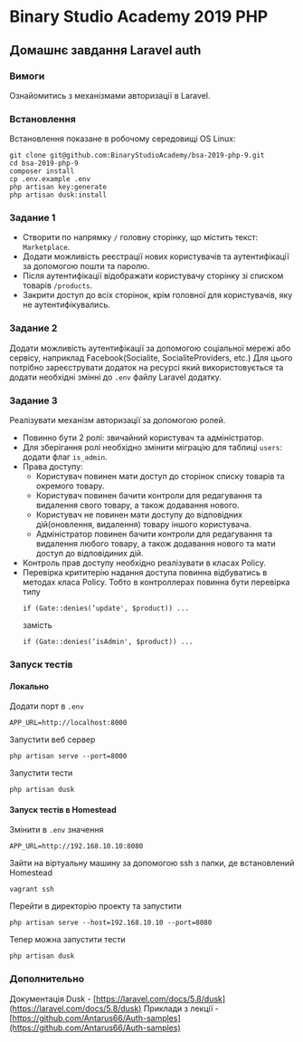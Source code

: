 # Binary Studio Academy 2019 PHP

## Домашнє завдання Laravel auth

### Вимоги
Ознайомитись з механізмами авторизації в Laravel.

### Встановлення
Встановлення показане в робочому середовищі OS Linux:
```
git clone git@github.com:BinaryStudioAcademy/bsa-2019-php-9.git
cd bsa-2019-php-9
composer install
cp .env.example .env
php artisan key:generate
php artisan dusk:install
```

### Задание 1
- Створити по напрямку `/` головну сторінку, що містить текст: `Marketplace`.
- Додати можливість реєстрації нових користувачів та аутентифікації за допомогою пошти та паролю.
- Після аутентифікації відображати користувачу сторінку зі списком товарів `/products`.
- Закрити доступ до всіх сторінок, крім головної для користувачів, яку не аутентифікувались.

### Задание 2
Додати можливість аутентифікації за допомогою соціальної мережі або сервісу, наприклад Facebook(Socialite, SocialiteProviders, etc.)
Для цього потрібно зареєструвати додаток на ресурсі який використовується та додати необхідні змінні до `.env` файлу Laravel додатку.

### Задание 3
Реалізувати механізм авторизації за допомогою ролей.

- Повинно бути 2 ролі: звичайний користувач та адміністратор.
- Для зберігання ролі необхідно змінити міграцію для таблиці `users`: додати флаг `is_admin`.
- Права доступу:
    - Користувач повинен мати доступ до сторінок списку товарів та окремого товару.
    - Користувач повинен бачити контроли для редагування та видалення свого товару, а також додавання нового.
    - Користувач не повинен мати доступу до відповідних дій(оновлення, видалення) товару іншого користувача.
    - Адміністратор повинен бачити контроли для редагування та видалення любого товару, а також додавання нового та мати доступ до відповідиних дій.
- Контроль прав доступу необхідно реалізувати в класах Policy.
- Перевірка крититерію надання доступа повинна відбуватись в методах класа Policy.
    Тобто в контроллерах повинна бути перевірка типу
    ```
    if (Gate::denies(‘update', $product)) ...
    ```
    замість
    ```
    if (Gate::denies(‘isAdmin', $product)) ...
    ```

### Запуск тестів

#### Локально
Додати порт в `.env`
```
APP_URL=http://localhost:8000
```

Запустити веб сервер
```
php artisan serve --port=8000
```

Запустити тести
```
php artisan dusk
```

#### Запуск тестів в Homestead
Змінити в `.env` значення
```
APP_URL=http://192.168.10.10:8080
```

Зайти на віртуальну машину за допомогою ssh з папки, де встановлений Homestead
```
vagrant ssh
```

Перейти в директорію проекту та запустити
```
php artisan serve --host=192.168.10.10 --port=8080
```

Тепер можна запустити тести
```
php artisan dusk
```

### Дополнительно
Документація Dusk - [https://laravel.com/docs/5.8/dusk](https://laravel.com/docs/5.8/dusk)
Приклади з лекції - [https://github.com/Antarus66/Auth-samples](https://github.com/Antarus66/Auth-samples)
